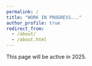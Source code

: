 ```yaml
---
permalink: /
title: "WORK IN PROGRESS..."
author_profile: true
redirect_from: 
  - /about/
  - /about.html
---
```


This page will be active in 2025.
